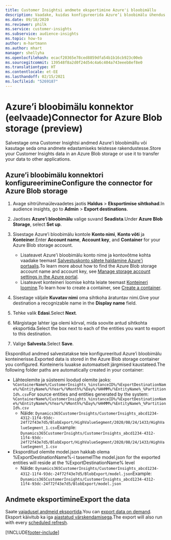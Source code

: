 ```yaml
---
title: Customer Insightsi andmete eksportimine Azure'i bloobimällu
description: Vaadake, kuidas konfigureerida Azure’i bloobimälu ühendus.
ms.date: 09/18/2020
ms.reviewer: philk
ms.service: customer-insights
ms.subservice: audience-insights
ms.topic: how-to
author: m-hartmann
ms.author: mhart
manager: shellyha
ms.openlocfilehash: ecacf20365e78ced8859dfa54b1b16cb923c00eb
ms.sourcegitcommit: 139548f8a2d0f24d54c4a6c404a743eeeb8ef8e0
ms.translationtype: HT
ms.contentlocale: et-EE
ms.lasthandoff: 02/15/2021
ms.locfileid: "5269187"
---
```

# <a name="connector-for-azure-blob-storage-preview"></a><span data-ttu-id="fd1fc-103">Azure’i bloobimälu konnektor (eelvaade)</span><span class="sxs-lookup"><span data-stu-id="fd1fc-103">Connector for Azure Blob storage (preview)</span></span>

<span data-ttu-id="fd1fc-104">Salvestage oma Customer Insightsi andmed Azure'i bloobimällu või kasutage seda oma andmete edastamiseks teistesse rakendustesse.</span><span class="sxs-lookup"><span data-stu-id="fd1fc-104">Store your Customer Insights data in an Azure Blob storage or use it to transfer your data to other applications.</span></span>

## <a name="configure-the-connector-for-azure-blob-storage"></a><span data-ttu-id="fd1fc-105">Azure’i bloobimälu konnektori konfigureerimine</span><span class="sxs-lookup"><span data-stu-id="fd1fc-105">Configure the connector for Azure Blob storage</span></span>

1. <span data-ttu-id="fd1fc-106">Avage sihtrühmaülevaadetes jaotis **Haldus** > **Eksportimise sihtkohad**.</span><span class="sxs-lookup"><span data-stu-id="fd1fc-106">In audience insights, go to **Admin** > **Export destinations**.</span></span>

1. <span data-ttu-id="fd1fc-107">Jaotises **Azure’i bloobimälu** valige suvand **Seadista**.</span><span class="sxs-lookup"><span data-stu-id="fd1fc-107">Under **Azure Blob Storage**, select **Set up**.</span></span>

1. <span data-ttu-id="fd1fc-108">Sisestage Azure’i bloobimälu kontole **Konto nimi**, **Konto võti** ja **Konteiner**.</span><span class="sxs-lookup"><span data-stu-id="fd1fc-108">Enter **Account name**, **Account key**, and **Container** for your Azure Blob storage account.</span></span>
    - <span data-ttu-id="fd1fc-109">Lisateavet Azure'i bloobimälu konto nime ja kontovõtme kohta vaadake teemast [Salvestuskonto sätete haldamine Azure'i portaalis](https://docs.microsoft.com/azure/storage/common/storage-account-manage).</span><span class="sxs-lookup"><span data-stu-id="fd1fc-109">To learn more about how to find the Azure Blob storage account name and account key, see [Manage storage account settings in the Azure portal](https://docs.microsoft.com/azure/storage/common/storage-account-manage).</span></span>
    - <span data-ttu-id="fd1fc-110">Lisateavet konteineri loomise kohta leiate teemast [Konteineri loomine](https://docs.microsoft.com/azure/storage/blobs/storage-quickstart-blobs-portal#create-a-container).</span><span class="sxs-lookup"><span data-stu-id="fd1fc-110">To learn how to create a container, see [Create a container](https://docs.microsoft.com/azure/storage/blobs/storage-quickstart-blobs-portal#create-a-container).</span></span>

1. <span data-ttu-id="fd1fc-111">Sisestage väljale **Kuvatav nimi** oma sihtkoha äratuntav nimi.</span><span class="sxs-lookup"><span data-stu-id="fd1fc-111">Give your destination a recognizable name in the **Display name** field.</span></span>

1. <span data-ttu-id="fd1fc-112">Tehke valik **Edasi**.</span><span class="sxs-lookup"><span data-stu-id="fd1fc-112">Select **Next**.</span></span>

1. <span data-ttu-id="fd1fc-113">Märgistage lahter iga olemi kõrval, mida soovite antud sihtkohta eksportida.</span><span class="sxs-lookup"><span data-stu-id="fd1fc-113">Select the box next to each of the entities you want to export to this destination.</span></span>

1. <span data-ttu-id="fd1fc-114">Valige **Salvesta**.</span><span class="sxs-lookup"><span data-stu-id="fd1fc-114">Select **Save**.</span></span>

<span data-ttu-id="fd1fc-115">Eksporditud andmed salvestatakse teie konfigureeritud Azure’i bloobimälu konteinerisse.</span><span class="sxs-lookup"><span data-stu-id="fd1fc-115">Exported data is stored in the Azure Blob storage container you configured.</span></span> <span data-ttu-id="fd1fc-116">Konteineris luuakse automaatselt järgmised kaustateed.</span><span class="sxs-lookup"><span data-stu-id="fd1fc-116">The following folder paths are automatically created in your container:</span></span>

- <span data-ttu-id="fd1fc-117">Lähteolemite ja süsteemi loodud olemite jaoks: `%ContainerName%/CustomerInsights_%instanceID%/%ExportDestinationName%/%EntityName%/%Year%/%Month%/%Day%/%HHMM%/%EntityName%_%PartitionId%.csv`</span><span class="sxs-lookup"><span data-stu-id="fd1fc-117">For source entities and entities generated by the system: `%ContainerName%/CustomerInsights_%instanceID%/%ExportDestinationName%/%EntityName%/%Year%/%Month%/%Day%/%HHMM%/%EntityName%_%PartitionId%.csv`</span></span>
  - <span data-ttu-id="fd1fc-118">Näide: `Dynamics365CustomerInsights/CustomerInsights_abcd1234-4312-11f4-93dc-24f72f43e7d5/BlobExport/HighValueSegment/2020/08/24/1433/HighValueSegment_1.csv`</span><span class="sxs-lookup"><span data-stu-id="fd1fc-118">Example: `Dynamics365CustomerInsights/CustomerInsights_abcd1234-4312-11f4-93dc-24f72f43e7d5/BlobExport/HighValueSegment/2020/08/24/1433/HighValueSegment_1.csv`</span></span>
- <span data-ttu-id="fd1fc-119">Eksporditud olemite model.json hakkab olema %ExportDestinationName%-i tasemel</span><span class="sxs-lookup"><span data-stu-id="fd1fc-119">The model.json for the exported entities will reside at the %ExportDestinationName% level</span></span>
  - <span data-ttu-id="fd1fc-120">Näide: `Dynamics365CustomerInsights/CustomerInsights_abcd1234-4312-11f4-93dc-24f72f43e7d5/BlobExport/model.json`</span><span class="sxs-lookup"><span data-stu-id="fd1fc-120">Example: `Dynamics365CustomerInsights/CustomerInsights_abcd1234-4312-11f4-93dc-24f72f43e7d5/BlobExport/model.json`</span></span>

## <a name="export-the-data"></a><span data-ttu-id="fd1fc-121">Andmete eksportimine</span><span class="sxs-lookup"><span data-stu-id="fd1fc-121">Export the data</span></span>

<span data-ttu-id="fd1fc-122">Saate [vajadusel andmeid eksportida](export-destinations.md#export-data-on-demand).</span><span class="sxs-lookup"><span data-stu-id="fd1fc-122">You can [export data on demand](export-destinations.md#export-data-on-demand).</span></span> <span data-ttu-id="fd1fc-123">Eksport käivitub ka iga [ajastatud värskendamisega](system.md#schedule-tab).</span><span class="sxs-lookup"><span data-stu-id="fd1fc-123">The export will also run with every [scheduled refresh](system.md#schedule-tab).</span></span>


[!INCLUDE[footer-include](../includes/footer-banner.md)]